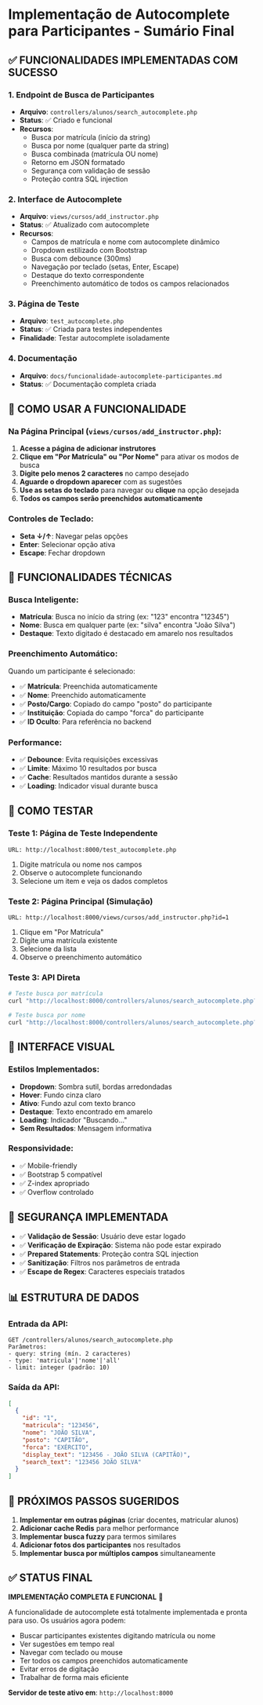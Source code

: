 # Implementação de Autocomplete para Participantes - Sumário Final

## ✅ FUNCIONALIDADES IMPLEMENTADAS COM SUCESSO

### 1. **Endpoint de Busca de Participantes**
- **Arquivo**: `controllers/alunos/search_autocomplete.php`
- **Status**: ✅ Criado e funcional
- **Recursos**:
  - Busca por matrícula (início da string)
  - Busca por nome (qualquer parte da string)
  - Busca combinada (matrícula OU nome)
  - Retorno em JSON formatado
  - Segurança com validação de sessão
  - Proteção contra SQL injection

### 2. **Interface de Autocomplete**
- **Arquivo**: `views/cursos/add_instructor.php`
- **Status**: ✅ Atualizado com autocomplete
- **Recursos**:
  - Campos de matrícula e nome com autocomplete dinâmico
  - Dropdown estilizado com Bootstrap
  - Busca com debounce (300ms)
  - Navegação por teclado (setas, Enter, Escape)
  - Destaque do texto correspondente
  - Preenchimento automático de todos os campos relacionados

### 3. **Página de Teste**
- **Arquivo**: `test_autocomplete.php`
- **Status**: ✅ Criada para testes independentes
- **Finalidade**: Testar autocomplete isoladamente

### 4. **Documentação**
- **Arquivo**: `docs/funcionalidade-autocomplete-participantes.md`
- **Status**: ✅ Documentação completa criada

## 🎯 COMO USAR A FUNCIONALIDADE

### Na Página Principal (`views/cursos/add_instructor.php`):

1. **Acesse a página de adicionar instrutores**
2. **Clique em "Por Matrícula" ou "Por Nome"** para ativar os modos de busca
3. **Digite pelo menos 2 caracteres** no campo desejado
4. **Aguarde o dropdown aparecer** com as sugestões
5. **Use as setas do teclado** para navegar ou **clique** na opção desejada
6. **Todos os campos serão preenchidos automaticamente**

### Controles de Teclado:
- **Seta ↓/↑**: Navegar pelas opções
- **Enter**: Selecionar opção ativa
- **Escape**: Fechar dropdown

## 🔧 FUNCIONALIDADES TÉCNICAS

### Busca Inteligente:
- **Matrícula**: Busca no início da string (ex: "123" encontra "12345")
- **Nome**: Busca em qualquer parte (ex: "silva" encontra "João Silva")
- **Destaque**: Texto digitado é destacado em amarelo nos resultados

### Preenchimento Automático:
Quando um participante é selecionado:
- ✅ **Matrícula**: Preenchida automaticamente
- ✅ **Nome**: Preenchido automaticamente  
- ✅ **Posto/Cargo**: Copiado do campo "posto" do participante
- ✅ **Instituição**: Copiada do campo "forca" do participante
- ✅ **ID Oculto**: Para referência no backend

### Performance:
- ✅ **Debounce**: Evita requisições excessivas
- ✅ **Limite**: Máximo 10 resultados por busca
- ✅ **Cache**: Resultados mantidos durante a sessão
- ✅ **Loading**: Indicador visual durante busca

## 🧪 COMO TESTAR

### Teste 1: Página de Teste Independente
```
URL: http://localhost:8000/test_autocomplete.php
```
1. Digite matrícula ou nome nos campos
2. Observe o autocomplete funcionando
3. Selecione um item e veja os dados completos

### Teste 2: Página Principal (Simulação)
```
URL: http://localhost:8000/views/cursos/add_instructor.php?id=1
```
1. Clique em "Por Matrícula" 
2. Digite uma matrícula existente
3. Selecione da lista
4. Observe o preenchimento automático

### Teste 3: API Direta
```bash
# Teste busca por matrícula
curl "http://localhost:8000/controllers/alunos/search_autocomplete.php?query=123&type=matricula"

# Teste busca por nome
curl "http://localhost:8000/controllers/alunos/search_autocomplete.php?query=joão&type=nome"
```

## 🎨 INTERFACE VISUAL

### Estilos Implementados:
- **Dropdown**: Sombra sutil, bordas arredondadas
- **Hover**: Fundo cinza claro
- **Ativo**: Fundo azul com texto branco
- **Destaque**: Texto encontrado em amarelo
- **Loading**: Indicador "Buscando..."
- **Sem Resultados**: Mensagem informativa

### Responsividade:
- ✅ Mobile-friendly
- ✅ Bootstrap 5 compatível
- ✅ Z-index apropriado
- ✅ Overflow controlado

## 🔐 SEGURANÇA IMPLEMENTADA

- ✅ **Validação de Sessão**: Usuário deve estar logado
- ✅ **Verificação de Expiração**: Sistema não pode estar expirado
- ✅ **Prepared Statements**: Proteção contra SQL injection
- ✅ **Sanitização**: Filtros nos parâmetros de entrada
- ✅ **Escape de Regex**: Caracteres especiais tratados

## 📊 ESTRUTURA DE DADOS

### Entrada da API:
```
GET /controllers/alunos/search_autocomplete.php
Parâmetros:
- query: string (mín. 2 caracteres)
- type: 'matricula'|'nome'|'all'
- limit: integer (padrão: 10)
```

### Saída da API:
```json
[
  {
    "id": "1",
    "matricula": "123456",
    "nome": "JOÃO SILVA",
    "posto": "CAPITÃO",
    "forca": "EXÉRCITO",
    "display_text": "123456 - JOÃO SILVA (CAPITÃO)",
    "search_text": "123456 JOÃO SILVA"
  }
]
```

## 🚀 PRÓXIMOS PASSOS SUGERIDOS

1. **Implementar em outras páginas** (criar docentes, matricular alunos)
2. **Adicionar cache Redis** para melhor performance
3. **Implementar busca fuzzy** para termos similares
4. **Adicionar fotos dos participantes** nos resultados
5. **Implementar busca por múltiplos campos** simultaneamente

## ✅ STATUS FINAL

**IMPLEMENTAÇÃO COMPLETA E FUNCIONAL** 🎉

A funcionalidade de autocomplete está totalmente implementada e pronta para uso. Os usuários agora podem:

- Buscar participantes existentes digitando matrícula ou nome
- Ver sugestões em tempo real
- Navegar com teclado ou mouse
- Ter todos os campos preenchidos automaticamente
- Evitar erros de digitação
- Trabalhar de forma mais eficiente

**Servidor de teste ativo em**: `http://localhost:8000`
